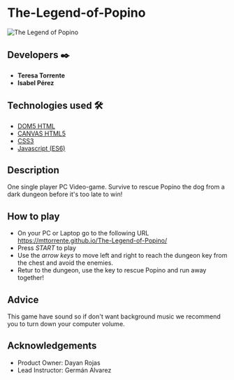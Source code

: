 # The-Legend-of-Popino
<img src="https://mttorrente.github.io/The-Legend-of-Popino/" alt="The Legend of Popino">

## Developers ✒️
* **Teresa Torrente** 
* **Isabel Pérez** 

## Technologies used 🛠️
* [DOM5 HTML](https://www.w3schools.com/js/js_htmldom.asp) 
* [CANVAS HTML5](https://www.w3schools.com/html/html5_canvas.asp)
* [CSS3](https://developer.mozilla.org/en-US/docs/Archive/CSS3) 
* [Javascript (ES6)](https://www.w3schools.com/js/js_es6.asp) 

## Description
One single player PC Video-game.
Survive to rescue Popino the dog from a dark dungeon before it's too late to win!

## How to play
* On your PC or Laptop go to the following URL https://mttorrente.github.io/The-Legend-of-Popino/
* Press _START_ to play
* Use the _arrow keys_ to move left and right to reach the dungeon key from the chest and avoid the enemies.
* Retur to the dungeon, use the key to rescue Popino and run away together! 
  
## Advice
This game have sound so if don't want background music we recommend you to turn down your computer volume.

## Acknowledgements
 * Product Owner: Dayan Rojas
 * Lead Instructor: Germán Alvarez
